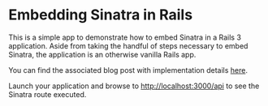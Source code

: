 # Embedding Sinatra in Rails

This is a simple app to demonstrate how to embed Sinatra in a Rails 3 application. Aside from taking the handful of steps necessary to embed Sinatra, the application is an otherwise vanilla Rails app.

You can find the associated blog post with implementation details [here](https://www.ibm.com/developerworks/mydeveloperworks/blogs/anachronistic/entry/embedding_sinatra_in_a_rails_3_application?lang=en).

Launch your application and browse to [http://localhost:3000/api](http://localhost:3000/api) to see the Sinatra route executed.
